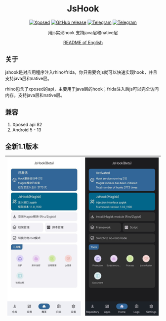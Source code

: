 <div align="center">
<h1>JsHook</h1>

[![Xposed](https://img.shields.io/badge/-Xposed-3DDC84?style=flat&logo=Android&logoColor=white)](#)
[![GitHub release](https://img.shields.io/github/release/Xposed-Modules-Repo/me.jsonet.jshook.svg)](https://github.com/Xposed-Modules-Repo/me.jsonet.jshook/releases/latest)
[![Telegram](https://img.shields.io/static/v1?label=Telegram&message=Channel&color=0088cc)](https://t.me/jshookapp)
[![Telegram](https://img.shields.io/static/v1?label=Telegram&message=Chat&color=0088cc)](https://t.me/jshookgroup)

用js实现hook 支持java层和native层

[README of English](https://github.com/Xposed-Modules-Repo/me.jsonet.jshook/blob/main/README.en.md)
</div>

## 关于

jshook是对应用程序注入rhino/frida，你只需要会js就可以快速实现hook，并且支持java层和native层。

rhino包含了xposed的api，主要用于java层的hook；frida注入后js可以完全访问内存，支持java层和native层。

## 兼容

1. Xposed api 82
2. Android 5 - 13

## 全新1.1版本

![image](/imgs/1.png "") | ![image](/imgs/2.png "")
---|---
